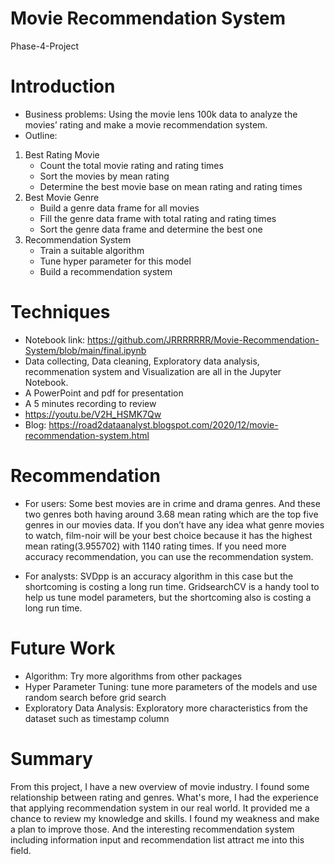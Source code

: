 # Movie Recommendation System
Phase-4-Project
# Introduction 
* Business problems: 
   Using the movie lens 100k data to analyze the movies’ rating and make a movie recommendation system.
* Outline:
1. Best Rating Movie
    * Count the total movie rating and rating times 
    * Sort the movies by mean rating
    * Determine the best movie base on mean rating and rating times
2. Best Movie Genre
    * Build a genre data frame for all movies
    * Fill the genre data frame with total rating and rating times
    * Sort the genre data frame and determine the best one
3. Recommendation System
    * Train a suitable algorithm
    * Tune hyper parameter for this model
    * Build a recommendation system

# Techniques
* Notebook link: https://github.com/JRRRRRRR/Movie-Recommendation-System/blob/main/final.ipynb
* Data collecting, Data cleaning, Exploratory data analysis, recommenation system and Visualization are all in the Jupyter Notebook.
* A PowerPoint and pdf for presentation
* A 5 minutes recording to review
* https://youtu.be/V2H_HSMK7Qw
* Blog: https://road2dataanalyst.blogspot.com/2020/12/movie-recommendation-system.html

# Recommendation
* For users: 
  Some best movies are in crime and drama genres. And these two genres both having around 3.68 mean rating which are the top five genres in our movies data.
  If you don’t have any idea what genre movies to watch,  film-noir will be your best choice because it has the highest mean rating(3.955702) with 1140 rating times.
  If you need more accuracy recommendation, you can use the recommendation system.    

* For analysts: 
  SVDpp is an accuracy algorithm in this case but the shortcoming is costing a long run time.
  GridsearchCV is a handy tool to help us tune model parameters, but the shortcoming also is costing a long run time.

# Future Work
* Algorithm: Try more algorithms from other packages
* Hyper Parameter Tuning: tune more parameters of the models and use random search before grid search
* Exploratory Data Analysis: Exploratory more characteristics from the dataset such as timestamp column

 
# Summary
From this project, I have a new overview of movie industry. I found some relationship between rating and genres. What's more, I had the experience that applying recommendation system in our real world. It provided me a chance to review my knowledge and skills. I found my weakness and make a plan to improve those. And the interesting recommendation system including information input and recommendation list attract me into this field.

